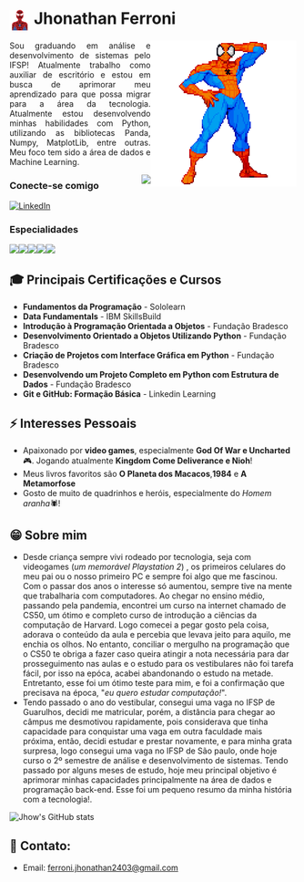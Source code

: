 <h1>
    <a>
     <img align="center" alt="Logo jhonathan ferroni" width="36px" src="https://github.com/Jhonathan-Ferroni/Jhonathan-Ferroni/blob/main/spiderman_1610747.png"></a>
    <span>Jhonathan Ferroni</span>
</h1>




<img src="https://github.com/Jhonathan-Ferroni/Jhonathan-Ferroni/blob/main/spidey_2.gif" align="right">


<p align="justify">Sou graduando em análise e desenvolvimento de sistemas pelo IFSP! Atualmente trabalho como auxiliar de escritório e estou em busca de aprimorar meu aprendizado para que possa migrar para a área da tecnologia. Atualmente estou desenvolvendo minhas habilidades com Python, utilizando as bibliotecas Panda, Numpy, MatplotLib, entre outras. Meu foco tem sido a área de dados e Machine Learning. </p>

<img src="https://github-readme-stats.vercel.app/api/top-langs/?username=Jhonathan-Ferroni&theme=dracula&cache_seconds=60&langs_count=5&custom_title=Top%20Linguagens&border_color=FF0000&bg_color=003366" align="right">

### Conecte-se comigo
[![LinkedIn](https://img.shields.io/badge/-LinkedIn-FF0000?style=for-the-badge&logo=linkedin&logoColor=FFFFFF&color=003366)](https://www.linkedin.com/in/jhonathan-ferroni-67441b271)

### Especialidades
<img src="https://img.shields.io/badge/C-FF0000?style=for-the-badge&logo=c&logoColor=white"><img src="https://img.shields.io/badge/Python-003366?style=for-the-badge&logo=python&logoColor=white"><img src="https://img.shields.io/badge/MySQL-FF0000?style=for-the-badge&logo=mysql&logoColor=white"><img src="https://img.shields.io/badge/Sqlite-003366?style=for-the-badge&logo=sqlite&logoColor=white"><img src="https://img.shields.io/badge/Google%20Colab-FF0000?style=for-the-badge&logo=googlecolab&logoColor=white">





## 🎓 Principais Certificações e Cursos

- **Fundamentos da Programação** - Sololearn
- ﻿**Data Fundamentals** - IBM SkillsBuild 
- **Introdução à Programação Orientada a Objetos** - Fundação Bradesco
- **Desenvolvimento Orientado a Objetos Utilizando Python** - Fundação Bradesco
- **Criação de Projetos com Interface Gráfica em Python** - Fundação Bradesco
- **Desenvolvendo um Projeto Completo em Python com Estrutura de Dados** - Fundação Bradesco
- **Git e GitHub: Formação Básica** - Linkedin Learning


## ⚡ Interesses Pessoais

- Apaixonado por **video games**, especialmente **God Of War e Uncharted** 🎮. Jogando atualmente **Kingdom Come Deliverance e Nioh**!
- Meus livros favoritos são **O Planeta dos Macacos**,**1984** e **A Metamorfose**
- Gosto de muito de quadrinhos e heróis, especialmente do *Homem aranha*🕷️!

## 😁 Sobre mim
- Desde criança sempre vivi rodeado por tecnologia, seja com videogames (*um memorável Playstation 2*) , os primeiros celulares do meu pai ou o nosso primeiro PC e sempre foi algo que me fascinou. Com o passar dos anos o interesse só aumentou, sempre tive na mente que trabalharia com computadores. Ao chegar no ensino médio, passando pela pandemia, encontrei um curso na internet chamado de CS50, um ótimo e completo curso de introdução a ciências da computação de Harvard. Logo comecei a pegar gosto pela coisa, adorava o conteúdo da aula e percebia que levava jeito para aquilo, me enchia os olhos. No entanto, conciliar o mergulho na programação que o CS50 te obriga a fazer caso queira atingir a nota necessária para dar prosseguimento nas aulas e o estudo para os vestibulares não foi tarefa fácil, por isso na epóca, acabei abandonando o estudo na metade. Entretanto, esse foi um ótimo teste para mim, e foi a confirmação que precisava na época, "_eu quero estudar computação!_".
-  Tendo passado o ano do vestibular, consegui uma vaga no IFSP de Guarulhos, decidi me matricular, porém, a distância para chegar ao câmpus me desmotivou rapidamente, pois considerava que tinha capacidade para conquistar uma vaga em outra faculdade mais próxima, então, decidi estudar e prestar novamente, e para minha grata surpresa, logo consegui uma vaga no IFSP de São paulo, onde hoje curso o 2º semestre de análise e desenvolvimento de sistemas. Tendo passado por alguns meses de estudo, hoje meu principal objetivo é aprimorar minhas capacidades principalmente na área de dados e programação back-end. Esse foi um pequeno resumo da minha história com a tecnologia!.

  ![Jhow's GitHub stats](https://github-readme-stats.vercel.app/api?username=Jhonathan-Ferroni&show_icons=true&theme=dracula&custom_title=Estatísticas%20GitHub&border_color=FF0000&bg_color=003366)

## 🔗 Contato:

- Email: ferroni.jhonathan2403@gmail.com


